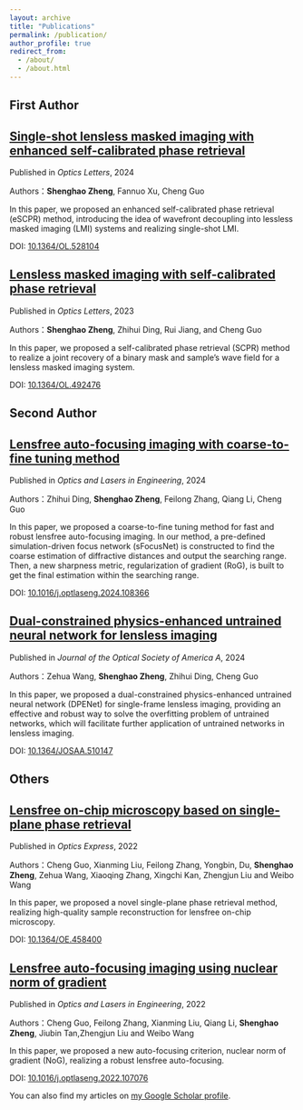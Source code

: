 ```yaml
---
layout: archive
title: "Publications"
permalink: /publication/
author_profile: true
redirect_from: 
  - /about/
  - /about.html
---
```


## First Author

## [Single-shot lensless masked imaging with enhanced self-calibrated phase retrieval](../publications/number-6.md)

Published in *Optics Letters*, 2024

Authors：**Shenghao Zheng**, Fannuo Xu, Cheng Guo

In this paper, we proposed an enhanced self-calibrated phase retrieval (eSCPR) method, introducing the idea of wavefront decoupling into lessless masked imaging (LMI) systems and realizing single-shot LMI.

DOI: [10.1364/OL.528104](https://doi.org/10.1364/OL.528104)

## [Lensless masked imaging with self-calibrated phase retrieval](../publications/number-3.md)

Published in *Optics Letters*, 2023

Authors：**Shenghao Zheng**, Zhihui Ding, Rui Jiang, and Cheng Guo

In this paper, we proposed a self-calibrated phase retrieval (SCPR) method to realize a joint recovery of a binary mask and sample’s wave field for a lensless masked imaging system.

DOI: [10.1364/OL.492476](https://doi.org/10.1364/OL.492476)

## Second Author

## [Lensfree auto-focusing imaging with coarse-to-fine tuning method](../publications/number-5.md)

Published in *Optics and Lasers in Engineering*, 2024

Authors：Zhihui Ding, **Shenghao Zheng**, Feilong Zhang, Qiang Li, Cheng Guo

In this paper, we proposed a coarse-to-fine tuning method for fast and robust lensfree auto-focusing imaging. In our method, a pre-defined simulation-driven focus network (sFocusNet) is constructed to find the coarse estimation of diffractive distances and output the searching range. Then, a new sharpness metric, regularization of gradient (RoG), is built to get the final estimation within the searching range.

DOI: [10.1016/j.optlaseng.2024.108366](https://doi.org/10.1016/j.optlaseng.2024.108366)

## [Dual-constrained physics-enhanced untrained neural network for lensless imaging](../publications/number-4.md)

Published in *Journal of the Optical Society of America A*, 2024

Authors：Zehua Wang, **Shenghao Zheng**, Zhihui Ding, Cheng Guo

In this paper, we proposed a dual-constrained physics-enhanced untrained neural network (DPENet) for single-frame lensless imaging, providing an effective and robust way to solve the overfitting problem of untrained networks, which will facilitate further application of untrained networks in lensless imaging.

DOI: [10.1364/JOSAA.510147](https://doi.org/10.1364/JOSAA.510147)

## Others

## [Lensfree on-chip microscopy based on single-plane phase retrieval](../publications/number-2.md)

Published in *Optics Express*, 2022

Authors：Cheng Guo, Xianming Liu, Feilong Zhang, Yongbin, Du, **Shenghao Zheng**, Zehua Wang, Xiaoqing Zhang, Xingchi Kan, Zhengjun Liu and Weibo Wang

In this paper, we proposed a novel single-plane phase retrieval method, realizing high-quality sample reconstruction for lensfree on-chip microscopy.

DOI: [10.1364/OE.458400](https://doi.org/10.1364/OE.458400)


## [Lensfree auto-focusing imaging using nuclear norm of gradient](../publications/number-1.md)

Published in *Optics and Lasers in Engineering*, 2022

Authors：Cheng Guo, Feilong Zhang, Xianming Liu, Qiang Li, **Shenghao Zheng**, Jiubin Tan,Zhengjun Liu and Weibo Wang

In this paper, we proposed a new auto-focusing criterion, nuclear norm of gradient (NoG), realizing a robust lensfree auto-focusing.

DOI: [10.1016/j.optlaseng.2022.107076](https://doi.org/10.1016/j.optlaseng.2022.107076)

You can also find my articles on [my Google Scholar profile](https://scholar.google.com.hk/citations?user=ewJLzGkAAAAJ&hl=zh-CN).
